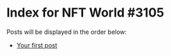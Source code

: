 # Index for NFT World #3105
Posts will be displayed in the order below:

- [Your first post](./001-first.md)

